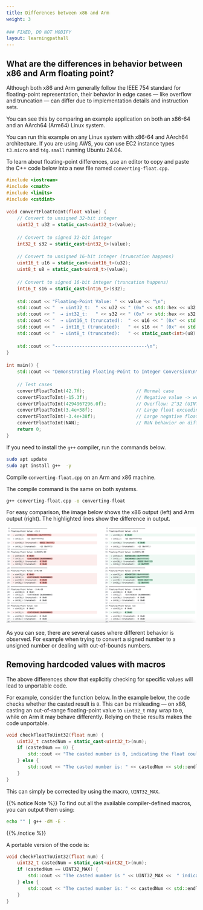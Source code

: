 ```yaml
---
title: Differences between x86 and Arm
weight: 3

### FIXED, DO NOT MODIFY
layout: learningpathall
---
```


## What are the differences in behavior between x86 and Arm floating point?

Although both x86 and Arm generally follow the IEEE 754 standard for floating-point representation, their behavior in edge cases — like overflow and truncation — can differ due to implementation details and instruction sets.

You can see this by comparing an example application on both an x86-64 and an AArch64 (Arm64) Linux system. 

You can run this example on any Linux system with x86-64 and AArch64 architecture. If you are using AWS, you can use EC2 instance types `t3.micro` and `t4g.small` running Ubuntu 24.04.

To learn about floating-point differences, use an editor to copy and paste the C++ code below into a new file named `converting-float.cpp`.

```cpp
#include <iostream>
#include <cmath>
#include <limits>
#include <cstdint>

void convertFloatToInt(float value) {
    // Convert to unsigned 32-bit integer
    uint32_t u32 = static_cast<uint32_t>(value);

    // Convert to signed 32-bit integer
    int32_t s32 = static_cast<int32_t>(value);

    // Convert to unsigned 16-bit integer (truncation happens)
    uint16_t u16 = static_cast<uint16_t>(u32); 
    uint8_t u8 = static_cast<uint8_t>(value); 

    // Convert to signed 16-bit integer (truncation happens)
    int16_t s16 = static_cast<int16_t>(s32);

    std::cout << "Floating-Point Value: " << value << "\n";
    std::cout << "  → uint32_t:  " << u32 << " (0x" << std::hex << u32 << std::dec << ")\n";
    std::cout << "  → int32_t:   " << s32 << " (0x" << std::hex << s32 << std::dec << ")\n";
    std::cout << "  → uint16_t (truncated):  " << u16 << " (0x" << std::hex << u16 << std::dec << ")\n";
    std::cout << "  → int16_t (truncated):   " << s16 << " (0x" << std::hex << s16 << std::dec << ")\n";
    std::cout << "  → uint8_t (truncated):   " << static_cast<int>(u8) << std::endl;

    std::cout << "----------------------------------\n";
}

int main() {
    std::cout << "Demonstrating Floating-Point to Integer Conversion\n\n";

    // Test cases
    convertFloatToInt(42.7f);                   // Normal case
    convertFloatToInt(-15.3f);                  // Negative value -> wraps on unsigned
    convertFloatToInt(4294967296.0f);           // Overflow: 2^32 (UINT32_MAX + 1)
    convertFloatToInt(3.4e+38f);                // Large float exceeding UINT32_MAX
    convertFloatToInt(-3.4e+38f);               // Large negative float
    convertFloatToInt(NAN);                     // NaN behavior on different platforms
    return 0;
}
```

If you need to install the `g++` compiler, run the commands below. 

```bash
sudo apt update
sudo apt install g++  -y
```

Compile `converting-float.cpp` on an Arm and x86 machine. 

The compile command is the same on both systems.

```bash
g++ converting-float.cpp -o converting-float 
```

For easy comparison, the image below shows the x86 output (left) and Arm output (right). The  highlighted lines show the difference in output. 

![differences](./differences.png)

As you can see, there are several cases where different behavior is observed. For example when trying to convert a signed number to a unsigned number or dealing with out-of-bounds numbers. 

## Removing hardcoded values with macros

The above differences show that explicitly checking for specific values will lead to unportable code. 

For example, consider the function below. In the example below, the code checks whether the casted result is `0`. This can be misleading — on x86, casting an out-of-range floating-point value to `uint32_t` may wrap to `0`, while on Arm it may behave differently. Relying on these results makes the code unportable.

  

```cpp
void checkFloatToUint32(float num) {
    uint32_t castedNum = static_cast<uint32_t>(num);
    if (castedNum == 0) {
        std::cout << "The casted number is 0, indicating the float could out of bounds for uint32_t." << std::endl;
    } else {
        std::cout << "The casted number is: " << castedNum << std::endl;
    }
}
```

This can simply be corrected by using the macro, `UINT32_MAX`. 

{{% notice Note %}} 
To find out all the available compiler-defined macros, you can output them using:
```bash
echo "" | g++ -dM -E -
```
{{% /notice %}}

A portable version of the code is:

```cpp
void checkFloatToUint32(float num) {
    uint32_t castedNum = static_cast<uint32_t>(num);
    if (castedNum == UINT32_MAX) {
        std::cout << "The casted number is " << UINT32_MAX <<  " indicating the float was out of bounds for uint32_t." << std::endl;
    } else {
        std::cout << "The casted number is: " << castedNum << std::endl;
    }
}
```

